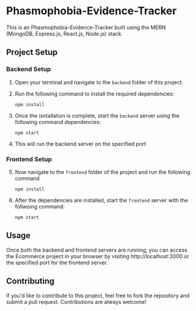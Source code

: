 # Phasmophobia-Evidence-Tracker

This is an Phasmophobia-Evidence-Tracker built using the MERN (MongoDB, Express.js, React.js, Node.js) stack.

## Project Setup

### Backend Setup

1. Open your terminal and navigate to the `backend` folder of this project.
2. Run the following command to install the required dependencies:

   ```shell
   npm install
   
3. Once the isntallation is complete, start the `backend` server using the following command
dependencies:

   ```shell
   npm start

4. This will run the backend server on the specified port

### Frontend Setup

5. Now navigate to the `frontend` folder of the project and run the following command

   ```shell
   npm install

6. After the dependencies are installed, start the `frontend` server with the follwoing command:

    ```shell
   npm start

## Usage
Once both the backend and frontend servers are running, you can access the Ecommerce project in your browser by visiting http://localhost:3000 or the specified port for the frontend server.

## Contributing
If you'd like to contribute to this project, feel free to fork the repository and submit a pull request. Contributions are always welcome!